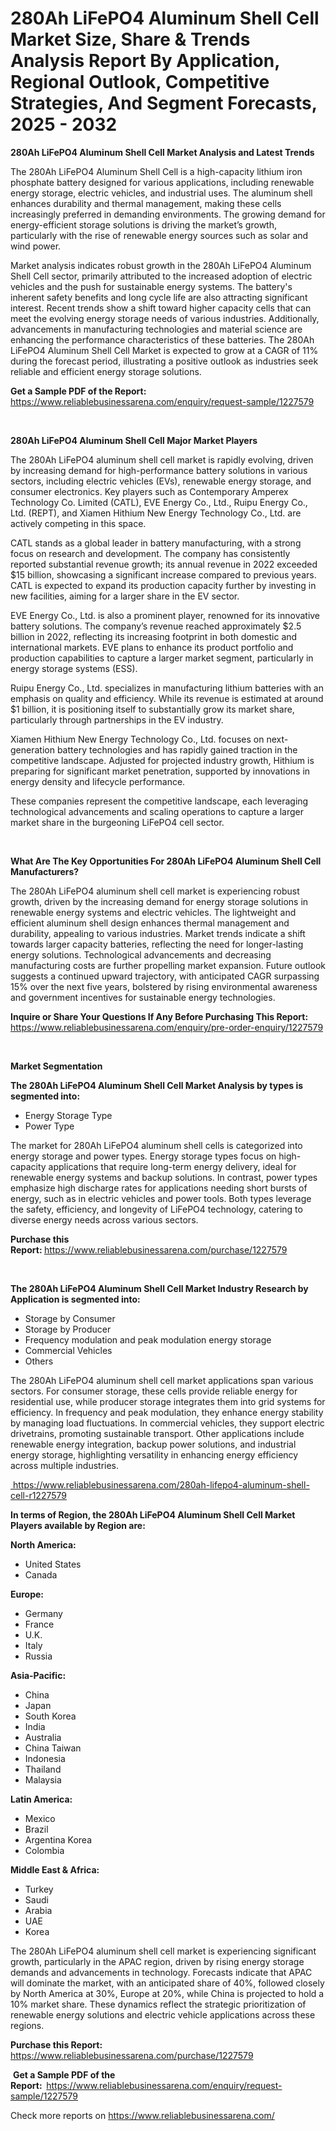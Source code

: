 <p><h1>280Ah LiFePO4 Aluminum Shell Cell Market Size, Share & Trends Analysis Report By Application, Regional Outlook, Competitive Strategies, And Segment Forecasts, 2025 - 2032</h1></p><p><strong>280Ah LiFePO4 Aluminum Shell Cell Market Analysis and Latest Trends</strong></p>
<p><p>The 280Ah LiFePO4 Aluminum Shell Cell is a high-capacity lithium iron phosphate battery designed for various applications, including renewable energy storage, electric vehicles, and industrial uses. The aluminum shell enhances durability and thermal management, making these cells increasingly preferred in demanding environments. The growing demand for energy-efficient storage solutions is driving the market’s growth, particularly with the rise of renewable energy sources such as solar and wind power.</p><p>Market analysis indicates robust growth in the 280Ah LiFePO4 Aluminum Shell Cell sector, primarily attributed to the increased adoption of electric vehicles and the push for sustainable energy systems. The battery's inherent safety benefits and long cycle life are also attracting significant interest. Recent trends show a shift toward higher capacity cells that can meet the evolving energy storage needs of various industries. Additionally, advancements in manufacturing technologies and material science are enhancing the performance characteristics of these batteries. The 280Ah LiFePO4 Aluminum Shell Cell Market is expected to grow at a CAGR of 11% during the forecast period, illustrating a positive outlook as industries seek reliable and efficient energy storage solutions.</p></p>
<p><strong>Get a Sample PDF of the Report:&nbsp;</strong> <a href="https://www.reliablebusinessarena.com/enquiry/request-sample/1227579?utm_campaign=2033&utm_medium=2&utm_source=Github&utm_content=ia&utm_term=07042025&utm_id=280ah-lifepo4-aluminum-shell-cell">https://www.reliablebusinessarena.com/enquiry/request-sample/1227579</a></p>
<p>&nbsp;</p>
<p><strong>280Ah LiFePO4 Aluminum Shell Cell Major Market Players</strong></p>
<p><p>The 280Ah LiFePO4 aluminum shell cell market is rapidly evolving, driven by increasing demand for high-performance battery solutions in various sectors, including electric vehicles (EVs), renewable energy storage, and consumer electronics. Key players such as Contemporary Amperex Technology Co. Limited (CATL), EVE Energy Co., Ltd., Ruipu Energy Co., Ltd. (REPT), and Xiamen Hithium New Energy Technology Co., Ltd. are actively competing in this space.</p><p>CATL stands as a global leader in battery manufacturing, with a strong focus on research and development. The company has consistently reported substantial revenue growth; its annual revenue in 2022 exceeded $15 billion, showcasing a significant increase compared to previous years. CATL is expected to expand its production capacity further by investing in new facilities, aiming for a larger share in the EV sector.</p><p>EVE Energy Co., Ltd. is also a prominent player, renowned for its innovative battery solutions. The company’s revenue reached approximately $2.5 billion in 2022, reflecting its increasing footprint in both domestic and international markets. EVE plans to enhance its product portfolio and production capabilities to capture a larger market segment, particularly in energy storage systems (ESS).</p><p>Ruipu Energy Co., Ltd. specializes in manufacturing lithium batteries with an emphasis on quality and efficiency. While its revenue is estimated at around $1 billion, it is positioning itself to substantially grow its market share, particularly through partnerships in the EV industry.</p><p>Xiamen Hithium New Energy Technology Co., Ltd. focuses on next-generation battery technologies and has rapidly gained traction in the competitive landscape. Adjusted for projected industry growth, Hithium is preparing for significant market penetration, supported by innovations in energy density and lifecycle performance.</p><p>These companies represent the competitive landscape, each leveraging technological advancements and scaling operations to capture a larger market share in the burgeoning LiFePO4 cell sector.</p></p>
<p>&nbsp;</p>
<p><strong>What Are The Key Opportunities For 280Ah LiFePO4 Aluminum Shell Cell Manufacturers?</strong></p>
<p><p>The 280Ah LiFePO4 aluminum shell cell market is experiencing robust growth, driven by the increasing demand for energy storage solutions in renewable energy systems and electric vehicles. The lightweight and efficient aluminum shell design enhances thermal management and durability, appealing to various industries. Market trends indicate a shift towards larger capacity batteries, reflecting the need for longer-lasting energy solutions. Technological advancements and decreasing manufacturing costs are further propelling market expansion. Future outlook suggests a continued upward trajectory, with anticipated CAGR surpassing 15% over the next five years, bolstered by rising environmental awareness and government incentives for sustainable energy technologies.</p></p>
<p><strong>Inquire or Share Your Questions If Any Before Purchasing This Report:</strong> <a href="https://www.reliablebusinessarena.com/enquiry/pre-order-enquiry/1227579?utm_campaign=2033&utm_medium=2&utm_source=Github&utm_content=ia&utm_term=07042025&utm_id=280ah-lifepo4-aluminum-shell-cell">https://www.reliablebusinessarena.com/enquiry/pre-order-enquiry/1227579</a></p>
<p>&nbsp;</p>
<p><strong>Market Segmentation</strong></p>
<p><strong>The 280Ah LiFePO4 Aluminum Shell Cell Market Analysis by types is segmented into:</strong></p>
<p><ul><li>Energy Storage Type</li><li>Power Type</li></ul></p>
<p><p>The market for 280Ah LiFePO4 aluminum shell cells is categorized into energy storage and power types. Energy storage types focus on high-capacity applications that require long-term energy delivery, ideal for renewable energy systems and backup solutions. In contrast, power types emphasize high discharge rates for applications needing short bursts of energy, such as in electric vehicles and power tools. Both types leverage the safety, efficiency, and longevity of LiFePO4 technology, catering to diverse energy needs across various sectors.</p></p>
<p><strong>Purchase this Report:&nbsp;</strong><a href="https://www.reliablebusinessarena.com/purchase/1227579?utm_campaign=2033&utm_medium=2&utm_source=Github&utm_content=ia&utm_term=07042025&utm_id=280ah-lifepo4-aluminum-shell-cell">https://www.reliablebusinessarena.com/purchase/1227579</a></p>
<p>&nbsp;</p>
<p><strong>The 280Ah LiFePO4 Aluminum Shell Cell Market Industry Research by Application is segmented into:</strong></p>
<p><ul><li>Storage by Consumer</li><li>Storage by Producer</li><li>Frequency modulation and peak modulation energy storage</li><li>Commercial Vehicles</li><li>Others</li></ul></p>
<p><p>The 280Ah LiFePO4 aluminum shell cell market applications span various sectors. For consumer storage, these cells provide reliable energy for residential use, while producer storage integrates them into grid systems for efficiency. In frequency and peak modulation, they enhance energy stability by managing load fluctuations. In commercial vehicles, they support electric drivetrains, promoting sustainable transport. Other applications include renewable energy integration, backup power solutions, and industrial energy storage, highlighting versatility in enhancing energy efficiency across multiple industries.</p></p>
<p><a href="https://www.reliablebusinessarena.com/280ah-lifepo4-aluminum-shell-cell-r1227579?utm_campaign=2033&utm_medium=2&utm_source=Github&utm_content=ia&utm_term=07042025&utm_id=280ah-lifepo4-aluminum-shell-cell">&nbsp;https://www.reliablebusinessarena.com/280ah-lifepo4-aluminum-shell-cell-r1227579</a></p>
<p><strong>In terms of Region, the 280Ah LiFePO4 Aluminum Shell Cell Market Players available by Region are:</strong></p>
<p>
    <p> <strong> North America: </strong>
        <ul>
            <li>United States</li>
            <li>Canada</li>
        </ul>
        </p> 
    <p> <strong> Europe: </strong>
        <ul>
            <li>Germany</li>
            <li>France</li>
            <li>U.K.</li>
            <li>Italy</li>
            <li>Russia</li>
        </ul>
        </p> 
    <p> <strong> Asia-Pacific: </strong>
        <ul>
            <li>China</li>
            <li>Japan</li>
            <li>South Korea</li>
            <li>India</li>
            <li>Australia</li>
            <li>China Taiwan</li>
            <li>Indonesia</li>
            <li>Thailand</li>
            <li>Malaysia</li>
        </ul>
        </p> 
    <p> <strong> Latin America: </strong>
        <ul>
            <li>Mexico</li>
            <li>Brazil</li>
            <li>Argentina Korea</li>
            <li>Colombia</li>
        </ul>
        </p> 
    <p> <strong> Middle East & Africa: </strong>
        <ul>
            <li>Turkey</li>
            <li>Saudi</li>
            <li>Arabia</li>
            <li>UAE</li>
            <li>Korea</li>
        </ul>
    </p>
    </p>
<p><p>The 280Ah LiFePO4 aluminum shell cell market is experiencing significant growth, particularly in the APAC region, driven by rising energy storage demands and advancements in technology. Forecasts indicate that APAC will dominate the market, with an anticipated share of 40%, followed closely by North America at 30%, Europe at 20%, while China is projected to hold a 10% market share. These dynamics reflect the strategic prioritization of renewable energy solutions and electric vehicle applications across these regions.</p></p>
<p><strong>Purchase this Report: </strong><a href="https://www.reliablebusinessarena.com/purchase/1227579?utm_campaign=2033&utm_medium=2&utm_source=Github&utm_content=ia&utm_term=07042025&utm_id=280ah-lifepo4-aluminum-shell-cell">https://www.reliablebusinessarena.com/purchase/1227579</a></p>
<p>&nbsp;<strong>Get a Sample PDF of the Report:&nbsp;&nbsp;</strong><a href="https://www.reliablebusinessarena.com/enquiry/request-sample/1227579?utm_campaign=2033&utm_medium=2&utm_source=Github&utm_content=ia&utm_term=07042025&utm_id=280ah-lifepo4-aluminum-shell-cell">https://www.reliablebusinessarena.com/enquiry/request-sample/1227579</a></p>
<p><strong></strong></p>
<p>Check more reports on <a href="https://www.reliablebusinessarena.com/?utm_campaign=2033&utm_medium=2&utm_source=Github&utm_content=ia&utm_term=07042025&utm_id=280ah-lifepo4-aluminum-shell-cell">https://www.reliablebusinessarena.com/</a></p>